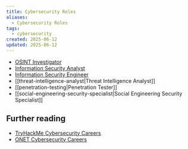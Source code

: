 ```yaml
---
title: Cybersecurity Roles
aliases:
  - Cybersecurity Roles
tags:
  - cybersecurity
created: 2025-06-12
updated: 2025-06-12
---
```


- [OSINT Investigator](https://www.wgu.edu/career-guide/information-technology/osint-career.html)
- [Information Security Analyst](https://www.onetonline.org/link/summary/15-1212.00)
- [Information Security Engineer](https://www.onetonline.org/link/summary/15-1299.05)
- [[threat-intelligence-analyst|Threat Intelligence Analyst]]
- [[penetration-testing|Penetration Tester]]
- [[social-engineering-security-specialist|Social Engineering Security Specialist]]

## Further reading

- [TryHackMe Cybersecurity Careers](https://tryhackme.com/room/careersincyber)
- [ONET Cybersecurity Careers](https://www.onetonline.org/find/career?c=060103)